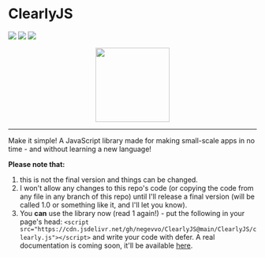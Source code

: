 # ClearlyJS
[![](https://img.shields.io/github/v/release/negevvo/ClearlyJS?color=yellow&include_prereleases)](https://github.com/negevvo/ClearlyJS/releases/)
[![](https://img.shields.io/badge/license-MIT-1abc9c.svg)](LICENSE)
[![](https://img.shields.io/website?down_color=red&down_message=down&label=jsDelivr&up_color=orange&up_message=up&url=https%3A%2F%2Fcdn.jsdelivr.net%2Fgh%2Fnegevvo%2FClearlyJS%40main%2FClearlyJS%2Fclearly.js)](https://cdn.jsdelivr.net/gh/negevvo/ClearlyJS@main/ClearlyJS/clearly.js)

<p align="center"><img src="https://negevvo.github.io/ClearlyJS/icon.png" height="150px"/></p>

---
Make it simple! A JavaScript library made for making small-scale apps in no time - and without learning a new language!

**Please note that:**
1. this is not the final version and things can be changed.
2. I won't allow any changes to this repo's code (or copying the code from any file in any branch of this repo) until I'll release a final version (will be called 1.0 or something like it, and I'll let you know).
3. You **can** use the library now (read 1 again!) - put the following in your page's head: `<script src="https://cdn.jsdelivr.net/gh/negevvo/ClearlyJS@main/ClearlyJS/clearly.js"></script>` and write your code with defer. A real documentation is coming soon, it'll be available [here](https://negevvo.github.io/ClearlyJS/).
